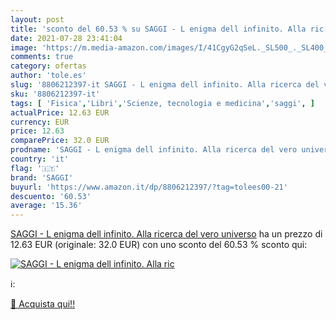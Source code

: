 ```yaml
---
layout: post
title: 'sconto del 60.53 % su SAGGI - L enigma dell infinito. Alla ric  '
date: 2021-07-28 23:41:04
image: 'https://m.media-amazon.com/images/I/41CgyG2qSeL._SL500_._SL400_.jpg'
comments: true
category: ofertas
author: 'tole.es'
slug: '8806212397-it SAGGI - L enigma dell infinito. Alla ricerca del vero...'
sku: '8806212397-it'
tags: [ 'Fisica','Libri','Scienze, tecnologia e medicina','saggi', ]
actualPrice: 12.63 EUR
currency: EUR
price: 12.63
comparePrice: 32.0 EUR
prodname: 'SAGGI - L enigma dell infinito. Alla ricerca del vero universo'
country: 'it'
flag: '🇮🇹'
brand: 'SAGGI'
buyurl: 'https://www.amazon.it/dp/8806212397/?tag=tolees00-21'
descuento: '60.53'
average: '15.36'
---
```


[SAGGI - L enigma dell infinito. Alla ricerca del vero universo](https://www.amazon.it/dp/8806212397/?tag=tolees00-21) ha un prezzo di 12.63 EUR (originale: 32.0 EUR) con uno sconto del 60.53 % sconto qui:

[![SAGGI - L enigma dell infinito. Alla ric](https://m.media-amazon.com/images/I/41CgyG2qSeL._SL500_._SL400_.jpg)](https://www.amazon.it/dp/8806212397/?tag=tolees00-21)

ℹ️:


[🛒 Acquista qui!!](https://www.amazon.it/dp/8806212397/?tag=tolees00-21)
